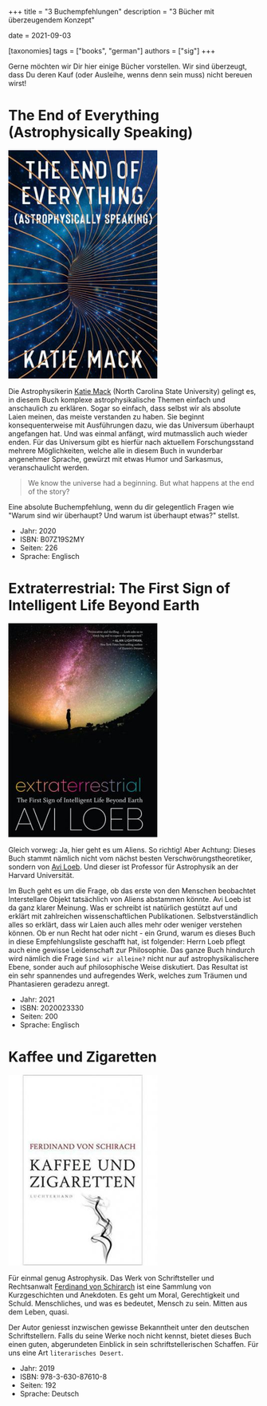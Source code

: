 +++
title = "3 Buchempfehlungen"
description = "3 Bücher mit überzeugendem Konzept"

date = 2021-09-03

[taxonomies]
tags = ["books", "german"]
authors = ["sig"]
+++

Gerne möchten wir Dir hier einige Bücher vorstellen. Wir sind überzeugt, dass Du deren Kauf (oder Ausleihe, wenns denn sein muss) nicht bereuen wirst!

# The End of Everything (Astrophysically Speaking) 

![The End of Everything Cover](the_end.jpg)

Die Astrophysikerin [Katie Mack](https://en.wikipedia.org/wiki/Katie_Mack_%28astrophysicist%29) (North Carolina State University) gelingt es, in diesem Buch komplexe astrophysikalische Themen einfach und anschaulich zu erklären. Sogar so einfach, dass selbst wir als absolute Laien meinen, das meiste verstanden zu haben. Sie beginnt konsequenterweise mit Ausführungen dazu, wie das Universum überhaupt angefangen hat. Und was einmal anfängt, wird mutmasslich auch wieder enden. Für das Universum gibt es hierfür nach aktuellem Forschungsstand mehrere Möglichkeiten, welche alle in diesem Buch in wunderbar angenehmer Sprache, gewürzt mit etwas Humor und Sarkasmus, veranschaulicht werden.

> We know the universe had a beginning. But what happens at the end of the story?

Eine absolute Buchempfehlung, wenn du dir gelegentlich Fragen wie "Warum sind wir überhaupt? Und warum ist überhaupt etwas?" stellst.

* Jahr: 2020
* ISBN: B07Z19S2MY
* Seiten: 226
* Sprache: Englisch

# Extraterrestrial: The First Sign of Intelligent Life Beyond Earth

![Extraterrestrial](et.jpg)

Gleich vorweg: Ja, hier geht es um Aliens. So richtig! Aber Achtung: Dieses Buch stammt nämlich nicht vom nächst besten Verschwörungstheoretiker, sondern von [Avi Loeb](https://en.wikipedia.org/wiki/Avi_Loeb). Und dieser ist Professor für Astrophysik an der Harvard Universität.

Im Buch geht es um die Frage, ob das erste von den Menschen beobachtet Interstellare Objekt tatsächlich von Aliens abstammen könnte. Avi Loeb ist da ganz klarer Meinung. Was er schreibt ist natürlich gestützt auf und erklärt mit zahlreichen wissenschaftlichen Publikationen. Selbstverständlich alles so erklärt, dass wir Laien auch alles mehr oder weniger verstehen können. Ob er nun Recht hat oder nicht - ein Grund, warum es dieses Buch in diese Empfehlungsliste geschafft hat, ist folgender: Herrn Loeb pflegt auch eine gewisse Leidenschaft zur Philosophie. Das ganze Buch hindurch wird nämlich die Frage `Sind wir alleine?` nicht nur auf astrophysikalischere Ebene, sonder auch auf philosophische Weise diskutiert. Das Resultat ist ein sehr spannendes und aufregendes Werk, welches zum Träumen und Phantasieren geradezu anregt.

* Jahr: 2021
* ISBN: 2020023330
* Seiten: 200
* Sprache: Englisch

# Kaffee und Zigaretten 

![Kaffee und Zigaretten](kaffee.jpg)

Für einmal genug Astrophysik. Das Werk von Schriftsteller und Rechtsanwalt [Ferdinand von Schirarch](https://en.wikipedia.org/wiki/Ferdinand_von_Schirach) ist eine Sammlung von Kurzgeschichten und Anekdoten. Es geht um Moral, Gerechtigkeit und Schuld. Menschliches, und was es bedeutet, Mensch zu sein. Mitten aus dem Leben, quasi.

Der Autor geniesst inzwischen gewisse Bekanntheit unter den deutschen Schriftstellern. Falls du seine Werke noch nicht kennst, bietet dieses Buch einen guten, abgerundeten Einblick in sein schriftstellerischen Schaffen. Für uns eine Art `literarisches Desert`.

* Jahr: 2019
* ISBN: 978-3-630-87610-8
* Seiten: 192
* Sprache: Deutsch

